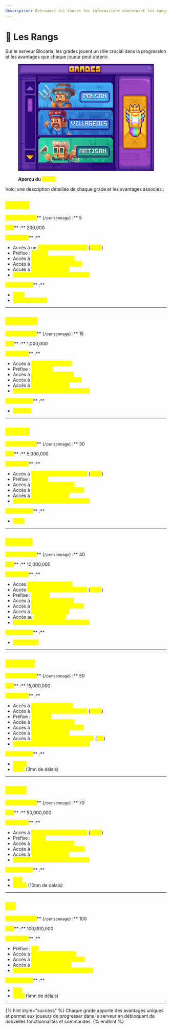 ```yaml
---
description: Retrouvez ici toutes les informations concernant les rangs
---
```


# 👑 Les Rangs

Sur le serveur Blocaria, les grades jouent un rôle crucial dans la progression et les avantages que chaque joueur peut obtenir.&#x20;

<figure><img src="../.gitbook/assets/image (7).png" alt=""><figcaption><p><strong>Aperçu du </strong><mark style="color:yellow;"><strong><code>/rangs</code></strong></mark></p></figcaption></figure>

Voici une description détaillée de chaque grade et les avantages associés :&#x20;

## <mark style="color:yellow;">Paysan</mark>

<mark style="color:yellow;">**Niveau Requis**</mark>** (**<mark style="color:yellow;">**`/personnage`**</mark>**) :** 5

<mark style="color:yellow;">**Prix**</mark>** :** 200,000

<mark style="color:yellow;">**Avantages**</mark>** :**

* Accès à un <mark style="color:yellow;">**métier supplémentaire**</mark> (<mark style="color:yellow;">**`/jobs`**</mark>)
* Préfixe : <mark style="color:yellow;">**Paysan**</mark>
* Accès à <mark style="color:yellow;">**3 objets dans l'HDV**</mark>
* Accès à <mark style="color:yellow;">**4 magasins personnels**</mark>
* Accès à <mark style="color:yellow;">**2 homes privatifs**</mark>
* <mark style="color:yellow;">**Gain de 2000 toutes les 10 minutes**</mark>

<mark style="color:yellow;">**Commandes**</mark>** :**

* <mark style="color:yellow;">**`/sell`**</mark>
* <mark style="color:yellow;">**`/trade <joueur>`**</mark>

***

## <mark style="color:yellow;">V</mark><mark style="color:yellow;">**illageois**</mark>

<mark style="color:yellow;">**Niveau Requis**</mark>** (**<mark style="color:yellow;">**`/personnage`**</mark>**) :** 15

<mark style="color:yellow;">**Prix**</mark>** :** 1,000,000

<mark style="color:yellow;">**Avantages**</mark>** :**

* Accès à <mark style="color:yellow;">**la carrière de niv. 1**</mark>
* Préfixe : <mark style="color:yellow;">**Villageois**</mark>
* Accès à <mark style="color:yellow;">**5 objets dans l'HDV**</mark>
* Accès à <mark style="color:yellow;">**7 magasins personnels**</mark>
* Accès à <mark style="color:yellow;">**3 homes privatifs**</mark>
* <mark style="color:yellow;">**Gain de 3000 toutes les 10 minutes**</mark>

<mark style="color:yellow;">**Commandes**</mark>** :**

* <mark style="color:yellow;">**`/pw rate`**</mark>

***

## <mark style="color:yellow;">Artisan</mark>

<mark style="color:yellow;">**Niveau Requis**</mark>** (**<mark style="color:yellow;">**`/personnage`**</mark>**) :** 30

<mark style="color:yellow;">**Prix**</mark>** :** 5,000,000

<mark style="color:yellow;">**Avantages**</mark>** :**

* Accès à <mark style="color:yellow;">**un métier supplémentaire**</mark> (<mark style="color:yellow;">**`/jobs`**</mark>)
* Préfixe : <mark style="color:yellow;">**Artisan**</mark>
* Accès à <mark style="color:yellow;">**6 objets dans l'HDV**</mark>
* Accès à <mark style="color:yellow;">**10 magasins personnels**</mark>
* Accès à <mark style="color:yellow;">**4 homes privatifs**</mark>
* <mark style="color:yellow;">**Gain de 4000 toutes les 10 minutes**</mark>

<mark style="color:yellow;">**Commandes**</mark>** :**

* <mark style="color:yellow;">**`/back`**</mark>

***

## <mark style="color:yellow;">Marquis</mark>

<mark style="color:yellow;">**Niveau Requis**</mark>** (**<mark style="color:yellow;">**`/personnage`**</mark>**) :** 40

<mark style="color:yellow;">**Prix**</mark>** :** 10,000,000

<mark style="color:yellow;">**Avantages**</mark>** :**

* Accès <mark style="color:yellow;">**à la carrière de niv. 2**</mark>
* Accès <mark style="color:yellow;">**à un métier supplémentaire**</mark> (<mark style="color:yellow;">**`/jobs`**</mark>)
* Préfixe : <mark style="color:yellow;">**Marquis**</mark>
* Accès à <mark style="color:yellow;">**7 objets dans l'HDV**</mark>
* Accès à <mark style="color:yellow;">**12 magasins personnels**</mark>
* Accès à <mark style="color:yellow;">**5 homes privatifs**</mark>
* Accès au <mark style="color:yellow;">**\[i] dans le chat**</mark>
* <mark style="color:yellow;">**Gain de 5000 toutes les 10 minutes**</mark>

<mark style="color:yellow;">**Commandes**</mark>** :**

* <mark style="color:yellow;">**`/slimechunk`**</mark>

***

## <mark style="color:yellow;">Seigneur</mark>

<mark style="color:yellow;">**Niveau Requis**</mark>** (**<mark style="color:yellow;">**`/personnage`**</mark>**) :** 50

<mark style="color:yellow;">**Prix**</mark>** :** 15,000,000

<mark style="color:yellow;">**Avantages**</mark>** :**

* Accès à <mark style="color:yellow;">**la carrière de niv. 3**</mark>
* Accès à <mark style="color:yellow;">**un métier supplémentaire**</mark> (<mark style="color:yellow;">**`/jobs`**</mark>)
* Préfixe : <mark style="color:yellow;">**Seigneur**</mark>
* Accès à <mark style="color:yellow;">**8 objets dans l'HDV**</mark>
* Accès à <mark style="color:yellow;">**15 magasins personnels**</mark>
* Accès à <mark style="color:yellow;">**6 homes privatifs**</mark>
* Accès à <mark style="color:yellow;">**un coffre personnalisé supp.**</mark> (<mark style="color:yellow;">**`/pv`**</mark>)
* <mark style="color:yellow;">**Gain de 6000 toutes les 10 minutes**</mark>

<mark style="color:yellow;">**Commandes**</mark>** :**

* <mark style="color:yellow;">**`/qsbuy`**</mark>
* <mark style="color:yellow;">**`/feed`**</mark> (3mn de délais)

***

## <mark style="color:yellow;">Prince</mark>

<mark style="color:yellow;">**Niveau Requis**</mark>** (**<mark style="color:yellow;">**`/personnage`**</mark>**) :** 70

<mark style="color:yellow;">**Prix**</mark>** :** 50,000,000

<mark style="color:yellow;">**Avantages**</mark>** :**

* Accès à <mark style="color:yellow;">**un métier supplémentaire**</mark> (<mark style="color:yellow;">**`/jobs`**</mark>)
* Préfixe : <mark style="color:yellow;">**Prince**</mark>
* Accès à <mark style="color:yellow;">**9 objets dans l'HDV**</mark>
* Accès à <mark style="color:yellow;">**20 magasins personnels**</mark>
* Accès à <mark style="color:yellow;">**7 homes privatifs**</mark>
* <mark style="color:yellow;">**Gain de 7000 toutes les 10 minutes**</mark>

<mark style="color:yellow;">**Commandes**</mark>** :**

* <mark style="color:yellow;">**`/top`**</mark>
* <mark style="color:yellow;">**`/regen`**</mark> (10mn de délais)

***

## <mark style="color:yellow;">Roi</mark>

<mark style="color:yellow;">**Niveau Requis**</mark>** (**<mark style="color:yellow;">**`/personnage`**</mark>**) :** 100

<mark style="color:yellow;">**Prix**</mark>** :** 100,000,000

<mark style="color:yellow;">**Avantages**</mark>** :**

* Préfixe : <mark style="color:yellow;">**Roi**</mark>
* Accès à <mark style="color:yellow;">**10 objets dans l'HDV**</mark>
* Accès à <mark style="color:yellow;">**25 magasins personnels**</mark>
* Accès à <mark style="color:yellow;">**10 homes privatifs**</mark>
* <mark style="color:yellow;">**Gain de 10,000 toutes les 10 minutes**</mark>

<mark style="color:yellow;">**Commandes**</mark>** :**

* <mark style="color:yellow;">**`/fly`**</mark>
* <mark style="color:yellow;">**`/near`**</mark> (5mn de délais)

***

{% hint style="success" %}
Chaque grade apporte des avantages uniques et permet aux joueurs de progresser dans le serveur en débloquant de nouvelles fonctionnalités et commandes.
{% endhint %}
